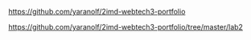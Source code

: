 https://github.com/yaranolf/2imd-webtech3-portfolio

https://github.com/yaranolf/2imd-webtech3-portfolio/tree/master/lab2
